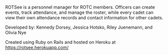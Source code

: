ROTSee is a personnel manager for ROTC members. Officers can create events, track attendance, and manage the roster, while every cadet can view their own attendance records and contact information for other cadets.

Developed by: Kennedy Dorsey, Jessica Hotsko, Riley Juenemann, and Olivia Nye

Created using Ruby on Rails and hosted on Heroku at https://rotsee.herokuapp.com/
